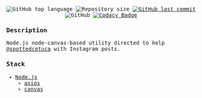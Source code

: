 <!---
Simply love.
-->

<samp>
<p align="center">
  <img alt="GitHub top language" src="https://img.shields.io/github/languages/top/ojpbarbosa/spottedcotucaa.svg">

  <img alt="Repository size" src="https://img.shields.io/github/repo-size/ojpbarbosa/spottedcotucaa.svg">
  <a href="https://github.com/ojpbarbosa/spottedcotucaa/commits">
    <img alt="GitHub last commit" src="https://img.shields.io/github/last-commit/ojpbarbosa/spottedcotucaa.svg">
  </a>
  <img alt="GitHub" src="https://img.shields.io/github/license/ojpbarbosa/spottedcotucaa.svg">
  <a href="https://www.codacy.com/gh/ojpbarbosa/spottedcotucaa/dashboard?utm_source=github.com&amp;utm_medium=referral&amp;utm_content=ojpbarbosa/spottedcotucaa&amp;utm_campaign=Badge_Grade">
    <img alt="Codacy Badge" src="https://app.codacy.com/project/badge/Grade/ebb299b1768d4fbc989891f99465c0bc">
  </a>
</p>
<h3>Description</h3>
Node.js node-canvas-based utility directed to help <a href="https://www.instagram.com/spottedcotucaa">@spottedcotuca</a> with Instagram posts.
<br>
<h3>Stack</h3>

- [Node.js](https://nodejs.org/)
  - [axios](https://axios-http.com)
  - [canvas](https://www.npmjs.com/package/canvas)
    <br>
    </samp>
